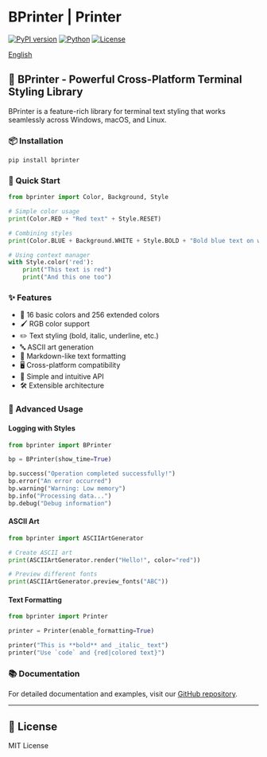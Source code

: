 # BPrinter | Printer

[![PyPI version](https://badge.fury.io/py/bprinter.svg)](https://badge.fury.io/py/bprinter)
[![Python](https://img.shields.io/pypi/pyversions/bprinter.svg)](https://pypi.org/project/bprinter/)
[![License](https://img.shields.io/github/license/danilhodos/bprinter.svg)](https://github.com/danilhodos/bprinter/blob/main/LICENSE)

[English](#english)

<a name="english"></a>
## 🌈 BPrinter - Powerful Cross-Platform Terminal Styling Library

BPrinter is a feature-rich library for terminal text styling that works seamlessly across Windows, macOS, and Linux.

### 📦 Installation

```bash
pip install bprinter
```

### 🚀 Quick Start

```python
from bprinter import Color, Background, Style

# Simple color usage
print(Color.RED + "Red text" + Style.RESET)

# Combining styles
print(Color.BLUE + Background.WHITE + Style.BOLD + "Bold blue text on white background" + Style.RESET)

# Using context manager
with Style.color('red'):
    print("This text is red")
    print("And this one too")
```

### ✨ Features

- 🎨 16 basic colors and 256 extended colors
- 🖌 RGB color support
- ✏️ Text styling (bold, italic, underline, etc.)
- 🔤 ASCII art generation
- 📝 Markdown-like text formatting
- 🖥 Cross-platform compatibility
- 🎯 Simple and intuitive API
- 🛠 Extensible architecture

### 🎨 Advanced Usage

#### Logging with Styles

```python
from bprinter import BPrinter

bp = BPrinter(show_time=True)

bp.success("Operation completed successfully!")
bp.error("An error occurred")
bp.warning("Warning: Low memory")
bp.info("Processing data...")
bp.debug("Debug information")
```

#### ASCII Art

```python
from bprinter import ASCIIArtGenerator

# Create ASCII art
print(ASCIIArtGenerator.render("Hello!", color="red"))

# Preview different fonts
print(ASCIIArtGenerator.preview_fonts("ABC"))
```

#### Text Formatting

```python
from bprinter import Printer

printer = Printer(enable_formatting=True)

printer("This is **bold** and _italic_ text")
printer("Use `code` and {red|colored text}")
```

### 📚 Documentation

For detailed documentation and examples, visit our [GitHub repository](https://github.com/DGaliaf/bprinter).

---

## 📄 License

MIT License 
